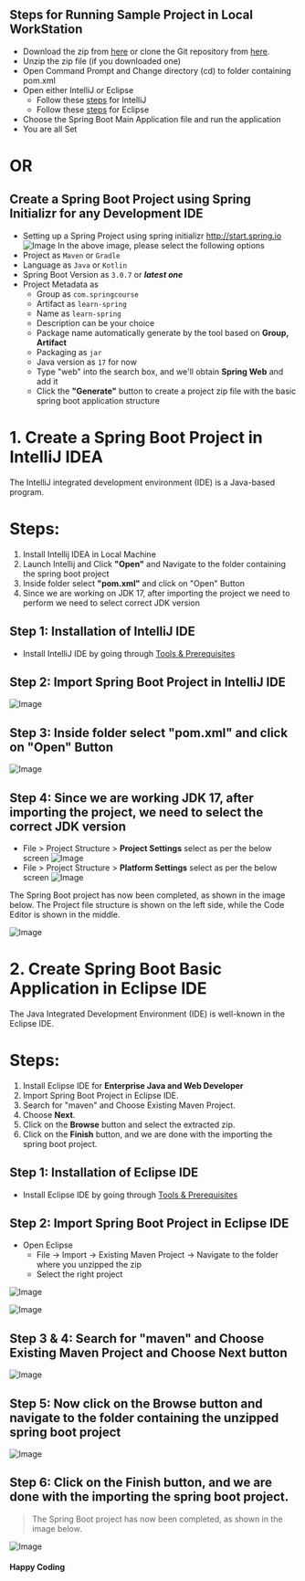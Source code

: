 ## Steps for Running Sample Project in Local WorkStation
- Download the zip from [here](https://github.com/bsmahi/springframework-course/blob/main/learn-spring.zip) or clone the Git repository from [here](https://github.com/bsmahi/springframework-course/tree/6bb42d20b052cddeb4dc5a6a6919e348a6e8fd4e/learn-spring).
- Unzip the zip file (if you downloaded one)
- Open Command Prompt and Change directory (cd) to folder containing pom.xml
- Open either IntelliJ or Eclipse
  - Follow these [steps](https://github.com/bsmahi/springframework-course/blob/main/LocalDevelopmentSteps.md#1-create-a-spring-boot-project-in-intellij-idea) for IntelliJ
  - Follow these [steps](https://github.com/bsmahi/springframework-course/blob/main/LocalDevelopmentSteps.md#1-create-a-spring-boot-project-in-intellij-idea) for Eclipse 
- Choose the Spring Boot Main Application file and run the application
- You are all Set

# OR

## Create a Spring Boot Project using Spring Initializr for any Development IDE
- Setting up a Spring Project using spring initializr http://start.spring.io
  ![Image](./images/CreateSpringBootProject.png "Create Spring Boot")
  In the above image, please select the following options
- Project as `Maven` or `Gradle`
- Language as `Java` or `Kotlin`
- Spring Boot Version as `3.0.7` or _**latest one**_
- Project Metadata as
  - Group as `com.springcourse`
  - Artifact as `learn-spring`
  - Name as `learn-spring`
  - Description can be your choice
  - Package name automatically generate by the tool based on **Group, Artifact**
  - Packaging as `jar`
  - Java version as `17` for now
  - Type "web" into the search box, and we'll obtain **Spring Web** and add it
  - Click the **"Generate"** button to create a project zip file with the basic spring boot application structure

# 1. Create a Spring Boot Project in IntelliJ IDEA

The IntelliJ integrated development environment (IDE) is a Java-based program.

# **Steps:**

1. Install Intellij IDEA in Local Machine
2. Launch Intellij and Click **"Open"** and Navigate to the folder containing the spring boot project
3. Inside folder select **"pom.xml"** and click on "Open" Button
4. Since we are working on JDK 17, after importing the project we need to perform we need to select correct JDK version

## Step 1: Installation of IntelliJ IDE

- Install IntelliJ IDE by going through [Tools & Prerequisites](ToolsForTheCourse.md)

## Step 2: Import Spring Boot Project in IntelliJ IDE

![Image](./images/IntelliJLauncher.png "Intellij Launcher")

## Step 3: Inside folder select **"pom.xml"** and click on "Open" Button
![Image](./images/IntelliJProjectSelect.png "Intellij Project Select")

## Step 4: Since we are working JDK 17, after importing the project, we need to select the correct JDK version
- File > Project Structure > **Project Settings** select as per the below screen
  ![Image](./images/JdkSelectProject.png "Intellij Jdk Project")
- File > Project Structure > **Platform Settings** select as per the below screen
  ![Image](./images/JdkPlatformSettings.png "Intellij Jdk Platform")

The Spring Boot project has now been completed, as shown in the image below. The Project file structure is shown on the left side, while the Code Editor is shown in the middle.

![Image](./images/IntelliJProjectLaunch.png "Intellij Project Select")

# 2. Create Spring Boot Basic Application in Eclipse IDE

The Java Integrated Development Environment (IDE) is well-known in the Eclipse IDE.

# **Steps:**

1. Install Eclipse IDE for **Enterprise Java and Web Developer**
2. Import Spring Boot Project in Eclipse IDE.
3. Search for "maven" and Choose Existing Maven Project.
4. Choose **Next**.
5. Click on the **Browse** button and select the extracted zip.
6. Click on the **Finish** button, and we are done with the importing the spring boot project.

## Step 1: Installation of Eclipse IDE

- Install Eclipse IDE by going through [Tools & Prerequisites](ToolsForTheCourse.md)

## Step 2: Import Spring Boot Project in Eclipse IDE

- Open Eclipse
    - File -> Import -> Existing Maven Project -> Navigate to the folder where you unzipped the zip
    - Select the right project

![Image](./images/EclipseLauncher.png "Eclipse Launcher")

![Image](./images/ImportEclispe.png "Import Eclipse Project")

## Step 3 & 4: Search for "maven" and Choose Existing Maven Project and Choose **Next** button

![Image](./images/SearchMaven.png "Search for Maven")

## Step 5: Now click on the **Browse** button and navigate to the folder containing the unzipped spring boot project
![Image](./images/SelectSBProject.png "Select Spring Boot Project")

## Step 6: Click on the **Finish** button, and we are done with the importing the spring boot project.
> The Spring Boot project has now been completed, as shown in the image below.

![Image](./images/InitialSBProjectScreen.png "Initial Project Screen")

#### Happy Coding 